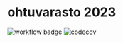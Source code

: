 # ohtuvarasto 2023

![workflow badge](https://github.com/koenol/ohtuvarasto/workflows/CI/badge.svg)
[![codecov](https://codecov.io/gh/koenol/ohtuvarasto/graph/badge.svg?token=MO59WS7NDC)](https://codecov.io/gh/koenol/ohtuvarasto)
